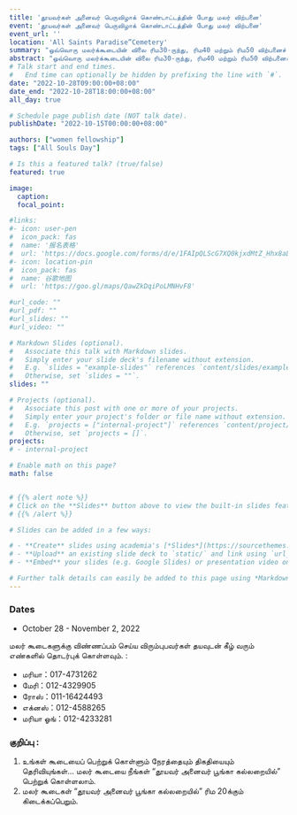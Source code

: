 ```yaml
---
title: 'தூயவர்கள் அனைவர் பெருவிழாக் கொண்டாட்டத்தின் போது மலர் விற்பனை'
event: 'தூயவர்கள் அனைவர் பெருவிழாக் கொண்டாட்டத்தின் போது மலர் விற்பனை'
event_url: ''
location: 'All Saints Paradise”Cemetery'
summary: "ஒவ்வொரு மலர்க்கூடையின் விலை ரிம30-ருந்து, ரிம40 மற்றும் ரிம50 விற்பனைச் செய்யப்படும். சிறப்பான நிரம் மற்றும் வித விதமான மலர்கள் கேட்பீராயின் அதன் விலை மாறுப்படும். "
abstract: "ஒவ்வொரு மலர்க்கூடையின் விலை ரிம30-ருந்து, ரிம40 மற்றும் ரிம50 விற்பனைச் செய்யப்படும். சிறப்பான நிரம் மற்றும் வித விதமான மலர்கள் கேட்பீராயின் அதன் விலை மாறுப்படும். "
# Talk start and end times.
#   End time can optionally be hidden by prefixing the line with `#`.
date: "2022-10-28T09:00:00+08:00"
date_end: "2022-10-28T18:00:00+08:00"
all_day: true

# Schedule page publish date (NOT talk date).
publishDate: "2022-10-15T00:00:00+08:00"

authors: ["women fellowship"]
tags: ["All Souls Day"]

# Is this a featured talk? (true/false)
featured: true

image:
  caption:
  focal_point:

#links:
#- icon: user-pen
#  icon_pack: fas
#  name: '报名表格'
#  url: 'https://docs.google.com/forms/d/e/1FAIpQLScG7XQ0kjxdMtZ_Hhx8aLOL76ZavANeI77Maj7seoQXQFHsEQ/viewform'
#- icon: location-pin
#  icon_pack: fas
#  name: 谷歌地图
#  url: 'https://goo.gl/maps/QawZkDqiPoLMNHvF8'

#url_code: ""
#url_pdf: ""
#url_slides: ""
#url_video: ""

# Markdown Slides (optional).
#   Associate this talk with Markdown slides.
#   Simply enter your slide deck's filename without extension.
#   E.g. `slides = "example-slides"` references `content/slides/example-slides.md`.
#   Otherwise, set `slides = ""`.
slides: ""

# Projects (optional).
#   Associate this post with one or more of your projects.
#   Simply enter your project's folder or file name without extension.
#   E.g. `projects = ["internal-project"]` references `content/project/deep-learning/index.md`.
#   Otherwise, set `projects = []`.
projects:
# - internal-project

# Enable math on this page?
math: false


# {{% alert note %}}
# Click on the **Slides** button above to view the built-in slides feature.
# {{% /alert %}}

# Slides can be added in a few ways:

# - **Create** slides using academia's [*Slides*](https://sourcethemes.com/academic/docs/managing-content/#create-slides) feature and link using `slides` parameter in the front matter of the talk file
# - **Upload** an existing slide deck to `static/` and link using `url_slides` parameter in the front matter of the talk file
# - **Embed** your slides (e.g. Google Slides) or presentation video on this page using [shortcodes](https://sourcethemes.com/academic/docs/writing-markdown-latex/).

# Further talk details can easily be added to this page using *Markdown* and $\rm \LaTeX$ math code.
---
```


### Dates
- October 28 - November 2, 2022

மலர் கூடைகளுக்கு விண்ணப்பம் செய்ய விரும்புபவர்கள் தயவுடன் கீழ் வரும் எண்களில் தொடர்புக் கொள்ளவும். :
- மரியா：017-4731262
- மேரி：012-4329905
- ரோஸ்：011-16424493
- எக்னஸ்：012-4588265
- மரியா ஓங்：012-4233281

### குறிப்பு  : 
1. உங்கள் கூடையைப் பெற்றுக் கொள்ளும் நேரத்தையும் திகதியையும் தெரிவியுங்கள்… மலர் கூடையை நீங்கள் “தூயவர் அனைவர் பூங்கா கல்லறையில்” பெற்றுக் கொள்ளலாம்.
2. மலர் கூடைகள் “தூயவர் அனைவர் பூங்கா கல்லறையில்” ரிம 20க்கும் கிடைக்கப்பெறும். 
